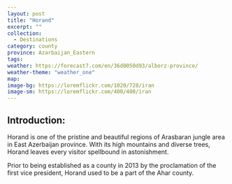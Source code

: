```yaml
---
layout: post
title: "Horand"
excerpt: ""
collection:
  - Destinations
category: county
province: Azarbaijan_Eastern
tags:
weather: https://forecast7.com/en/36d0050d93/alborz-province/
weather-theme: "weather_one"
map:
image-bg: https://loremflickr.com/1020/720/iran
image-sm: https://loremflickr.com/400/400/iran
---
```

## **Introduction:**

Horand is one of the pristine and beautiful regions of Arasbaran jungle area in East Azerbaijan province.  With its high mountains and diverse trees, Horand leaves every visitor spellbound in astonishment.

Prior to being established as a county in 2013 by the proclamation of the first vice president, Horand used to be a part of the Ahar county.